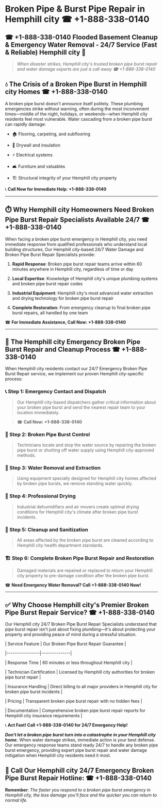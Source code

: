# Broken Pipe & Burst Pipe Repair in Hemphill city ☎ +1-888-338-0140  
## ☎ +1-888-338-0140 Flooded Basement Cleanup & Emergency Water Removal - 24/7 Service (Fast & Reliable) Hemphill city 🚨  

> *When disaster strikes, Hemphill city's trusted broken pipe burst repair and water damage experts are just a call away ☎ +1-888-338-0140*  

## 💧 The Crisis of a Broken Pipe Burst in Hemphill city Homes ☎ +1-888-338-0140  

A broken pipe burst doesn't announce itself politely. These plumbing emergencies strike without warning, often during the most inconvenient times—middle of the night, holidays, or weekends—when Hemphill city residents feel most vulnerable. Water cascading from a broken pipe burst can rapidly damage:  

* 🏠 Flooring, carpeting, and subflooring  
* 🧱 Drywall and insulation  
* ⚡ Electrical systems  
* 🛋️ Furniture and valuables  
* 🏗️ Structural integrity of your Hemphill city property  

📞 **Call Now for Immediate Help: +1-888-338-0140**  

---  

## ⏱️ Why Hemphill city Homeowners Need Broken Pipe Burst Repair Specialists Available 24/7 ☎ +1-888-338-0140  

When facing a broken pipe burst emergency in Hemphill city, you need immediate response from qualified professionals who understand local building structures. Our Hemphill city-based 24/7 Water Damage and Broken Pipe Burst Repair Specialists provide:  

1. **Rapid Response**: Broken pipe burst repair teams arrive within 60 minutes anywhere in Hemphill city, regardless of time or day  
2. **Local Expertise**: Knowledge of Hemphill city's unique plumbing systems and broken pipe burst repair codes  
3. **Industrial Equipment**: Hemphill city's most advanced water extraction and drying technology for broken pipe burst repair  
4. **Complete Restoration**: From emergency cleanup to final broken pipe burst repairs, all handled by one team  

☎ **For Immediate Assistance, Call Now: +1-888-338-0140**  

---  

## 🔧 The Hemphill city Emergency Broken Pipe Burst Repair and Cleanup Process ☎ +1-888-338-0140  

When Hemphill city residents contact our 24/7 Emergency Broken Pipe Burst Repair service, we implement our proven Hemphill city-specific process:  

### 📞 Step 1: Emergency Contact and Dispatch  
> Our Hemphill city-based dispatchers gather critical information about your broken pipe burst and send the nearest repair team to your location immediately.  
> ☎ **Call Now: +1-888-338-0140**  

### 🚿 Step 2: Broken Pipe Burst Control  
> Technicians locate and stop the water source by repairing the broken pipe burst or shutting off water supply using Hemphill city-approved methods.  

### 🌊 Step 3: Water Removal and Extraction  
> Using equipment specially designed for Hemphill city homes affected by broken pipe bursts, we remove standing water quickly.  

### 💨 Step 4: Professional Drying  
> Industrial dehumidifiers and air movers create optimal drying conditions for Hemphill city's climate after broken pipe burst incidents.  

### 🧼 Step 5: Cleanup and Sanitization  
> All areas affected by the broken pipe burst are cleaned according to Hemphill city health department standards.  

### 🏗️ Step 6: Complete Broken Pipe Burst Repair and Restoration  
> Damaged materials are repaired or replaced to return your Hemphill city property to pre-damage condition after the broken pipe burst.  

☎ **Need Emergency Water Removal? Call +1-888-338-0140 Now!**  

---  

## ✅ Why Choose Hemphill city's Premier Broken Pipe Burst Repair Service? ☎ +1-888-338-0140  

Our Hemphill city 24/7 Broken Pipe Burst Repair Specialists understand that pipe burst repair isn't just about fixing plumbing—it's about protecting your property and providing peace of mind during a stressful situation.  

| Service Feature | Our Broken Pipe Burst Repair Guarantee |  
|-----------------|---------------|  
| Response Time | 60 minutes or less throughout Hemphill city |  
| Technician Certification | Licensed by Hemphill city authorities for broken pipe burst repair |  
| Insurance Handling | Direct billing to all major providers in Hemphill city for broken pipe burst incidents |  
| Pricing | Transparent broken pipe burst repair with no hidden fees |  
| Documentation | Comprehensive broken pipe burst repair reports for Hemphill city insurance requirements |  

📞 **Act Fast! Call +1-888-338-0140 for 24/7 Emergency Help!**  

***Don't let a broken pipe burst turn into a catastrophe in your Hemphill city home.*** When water damage strikes, immediate action is your best defense. Our emergency response teams stand ready 24/7 to handle any broken pipe burst emergency, providing expert pipe burst repair and water damage mitigation when Hemphill city residents need it most.  

## 📱 Call Our Hemphill city 24/7 Emergency Broken Pipe Burst Repair Hotline: ☎ +1-888-338-0140  

**Remember**: *The faster you respond to a broken pipe burst emergency in Hemphill city, the less damage you'll face and the quicker you can return to normal life.*